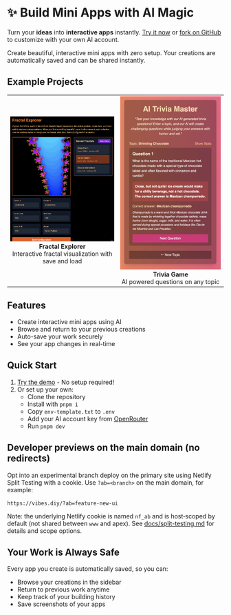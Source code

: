 # ✨ Build Mini Apps with AI Magic

Turn your **ideas** into **interactive apps** instantly. [Try it now](https://vibes.diy/) or [fork on GitHub](https://github.com/fireproof-storage/ai-app-builder) to customize with your own AI account.

Create beautiful, interactive mini apps with zero setup. Your creations are automatically saved and can be shared instantly.

## Example Projects

<div align="center">
  <table>
    <tr>
      <td align="center">
        <img src="./public/fractal.png" alt="Fractal Explorer" width="400"/>
        <br />
        <b>Fractal Explorer</b>
        <br />
        Interactive fractal visualization with save and load
      </td>
      <td align="center">
        <img src="./public/trivia.png" alt="Trivia Game" width="400"/>
        <br />
        <b>Trivia Game</b>
        <br />
        AI powered questions on any topic
      </td>
    </tr>
  </table>
</div>

## Features

- Create interactive mini apps using AI
- Browse and return to your previous creations
- Auto-save your work securely
- See your app changes in real-time

## Quick Start

1. [Try the demo](https://vibes.diy/) - No setup required!
2. Or set up your own:
   - Clone the repository
   - Install with `pnpm i`
   - Copy `env-template.txt` to `.env`
   - Add your AI account key from [OpenRouter](https://openrouter.ai/settings/keys)
   - Run `pnpm dev`

## Developer previews on the main domain (no redirects)

Opt into an experimental branch deploy on the primary site using Netlify Split Testing with a cookie. Use `?ab=<branch>` on the main domain, for example:

```
https://vibes.diy/?ab=feature-new-ui
```

Note: the underlying Netlify cookie is named `nf_ab` and is host‑scoped by default (not shared between `www` and apex). See [docs/split-testing.md](docs/split-testing.md) for details and scope options.

## Your Work is Always Safe

Every app you create is automatically saved, so you can:

- Browse your creations in the sidebar
- Return to previous work anytime
- Keep track of your building history
- Save screenshots of your apps
